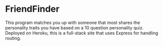 # FriendFinder
This program matches you up with someone that most shares the personality traits you have based on a 10 question personality quiz. Deployed on Heroku, this is a full-stack site that uses Express for handling routing.
